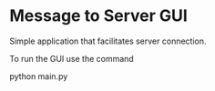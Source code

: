 # Message to Server GUI 
Simple application that facilitates server connection. 

To run the GUI use the command 

python main.py
